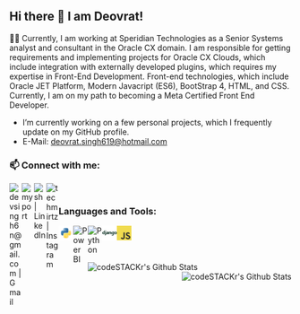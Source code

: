 ## Hi there 👋 I am Deovrat!
</p>



👨‍🎓 Currently, I am working at Speridian Technologies as a Senior Systems analyst and consultant in the Oracle CX domain. I am responsible for getting requirements and implementing projects for Oracle CX Clouds, which include integration with externally developed plugins, which requires my expertise in Front-End Development. Front-end technologies, which include Oracle JET Platform, Modern Javacript (ES6), BootStrap 4, HTML, and CSS.
Currently, I am on my path to becoming a Meta Certified Front End Developer.




 
 
 
- I’m currently working on a few personal projects, which I frequently update on my GitHub profile.
- E-Mail: deovrat.singh619@hotmail.com



### 📫 Connect with me:

[<img align="left" alt="devsingh6n@gmail.com | Gmail" width="22px" src="https://img.icons8.com/fluent/48/000000/gmail-new.png"/>](mailto:deovrat.singh619@hotmail.com)
[<img align="left" alt="myport" width="22px" src="https://img.icons8.com/fluent/48/000000/new-contact.png" />](https://devsingh-code.github.io/)

[<img align="left" alt="sh | LinkedIn" width="22px" src="https://img.icons8.com/color/48/000000/linkedin.png"/>](https://www.linkedin.com/in/deovrat-singh-8abb69102/)
[<img align="left" alt="techmirtz | Instagram" width="22px" src="https://img.icons8.com/fluent/48/000000/instagram-new.png"/>](https://www.instagram.com/traveller_with_canon)

<br>


### Languages and Tools:


<img align="left" alt="Python" width="26px" src="https://raw.githubusercontent.com/github/explore/80688e429a7d4ef2fca1e82350fe8e3517d3494d/topics/python/python.png" />

<img align="left" alt="Power BI" width="26px" src="https://img.icons8.com/color/48/000000/power-bi.png" />
<img align="left" alt="Python" width="26px" src="https://icons8.com/icon/39913/oracle-logo" />
<img align="left" alt="Python" width="26px" src="https://raw.githubusercontent.com/github/explore/80688e429a7d4ef2fca1e82350fe8e3517d3494d/topics/django/django.png" />
<img align="left" alt="Python" width="26px" src="https://raw.githubusercontent.com/github/explore/80688e429a7d4ef2fca1e82350fe8e3517d3494d/topics/javascript/javascript.png" />




<br />

<br />
<br />
<p>
<img align="left" alt="codeSTACKr's Github Stats" src="https://github-readme-stats.vercel.app/api?username=devsingh-code&show_icons=true&hide_border=false&theme=tokyonight&hide=contribs,issues,prs" />
<img align="right" alt="codeSTACKr's Github Stats" src="https://github-readme-stats.vercel.app/api/top-langs/?username=devsingh-code&layout=compact" />
</p>






